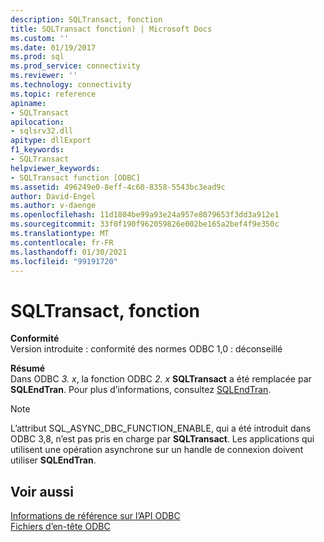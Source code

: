 ```yaml
---
description: SQLTransact, fonction
title: SQLTransact fonction) | Microsoft Docs
ms.custom: ''
ms.date: 01/19/2017
ms.prod: sql
ms.prod_service: connectivity
ms.reviewer: ''
ms.technology: connectivity
ms.topic: reference
apiname:
- SQLTransact
apilocation:
- sqlsrv32.dll
apitype: dllExport
f1_keywords:
- SQLTransact
helpviewer_keywords:
- SQLTransact function [ODBC]
ms.assetid: 496249e0-8eff-4c60-8358-5543bc3ead9c
author: David-Engel
ms.author: v-daenge
ms.openlocfilehash: 11d1804be99a93e24a957e8079653f3dd3a912e1
ms.sourcegitcommit: 33f0f190f962059826e002be165a2bef4f9e350c
ms.translationtype: MT
ms.contentlocale: fr-FR
ms.lasthandoff: 01/30/2021
ms.locfileid: "99191720"
---
```

# <a name="sqltransact-function"></a>SQLTransact, fonction
**Conformité**  
 Version introduite : conformité des normes ODBC 1,0 : déconseillé  
  
 **Résumé**  
 Dans ODBC *3. x*, la fonction ODBC *2. x* **SQLTransact** a été remplacée par **SQLEndTran**. Pour plus d’informations, consultez [SQLEndTran](../../../odbc/reference/syntax/sqlendtran-function.md).  
  
> [!NOTE]  
>  L’attribut SQL_ASYNC_DBC_FUNCTION_ENABLE, qui a été introduit dans ODBC 3,8, n’est pas pris en charge par **SQLTransact**. Les applications qui utilisent une opération asynchrone sur un handle de connexion doivent utiliser **SQLEndTran**.  
  
## <a name="see-also"></a>Voir aussi  
 [Informations de référence sur l’API ODBC](../../../odbc/reference/syntax/odbc-api-reference.md)   
 [Fichiers d’en-tête ODBC](../../../odbc/reference/install/odbc-header-files.md)
